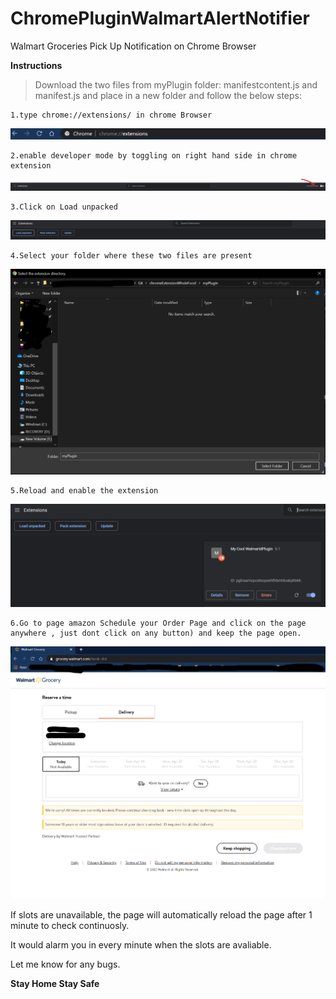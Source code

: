 # ChromePluginWalmartAlertNotifier
Walmart Groceries Pick Up Notification on Chrome Browser

**Instructions**
>Download the two files from myPlugin folder: manifestcontent.js and manifest.js  and place in a new folder and follow the below steps:
```
1.type chrome://extensions/ in chrome Browser
```
![](instructionScreenshot/Annotation%202020-04-18%20205147.png)
```
2.enable developer mode by toggling on right hand side in chrome extension
```
![](instructionScreenshot/step1.png)
```
3.Click on Load unpacked
```
![](instructionScreenshot/step2.png)
```
4.Select your folder where these two files are present
```
![](instructionScreenshot/Step3.png)
```
5.Reload and enable the extension
```
![](instructionScreenshot/Step4.png)

```
6.Go to page amazon Schedule your Order Page and click on the page anywhere , just dont click on any button) and keep the page open.
```
![](instructionScreenshot/Step5.png)

If slots are unavailable, the page will automatically reload the page after 1 minute to check continuosly.

It would alarm you in every minute when the slots are avaliable.

Let me know for any bugs. 

**Stay Home Stay Safe**
